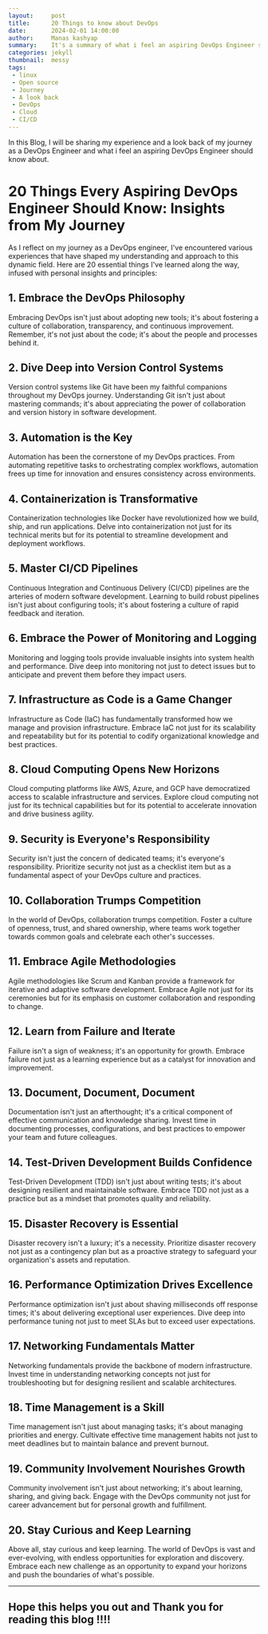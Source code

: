 ```yaml
---
layout:     post
title:      20 Things to know about DevOps
date:       2024-02-01 14:00:00
author:     Manas kashyap
summary:    It's a summary of what i feel an aspiring DevOps Engineer should know
categories: jekyll
thumbnail:  messy
tags:
 - linux
 - Open source
 - Journey
 - A look back
 - DevOps
 - Cloud
 - CI/CD 
---
```


In this Blog, I will be sharing my experience and a look back of my journey as a DevOps Engineer and what i feel an aspiring DevOps Engineer should know about.

# 20 Things Every Aspiring DevOps Engineer Should Know: Insights from My Journey

As I reflect on my journey as a DevOps engineer, I've encountered various experiences that have shaped my understanding and approach to this dynamic field. Here are 20 essential things I've learned along the way, infused with personal insights and principles:

## 1. Embrace the DevOps Philosophy

Embracing DevOps isn't just about adopting new tools; it's about fostering a culture of collaboration, transparency, and continuous improvement. Remember, it's not just about the code; it's about the people and processes behind it.

## 2. Dive Deep into Version Control Systems

Version control systems like Git have been my faithful companions throughout my DevOps journey. Understanding Git isn't just about mastering commands; it's about appreciating the power of collaboration and version history in software development.

## 3. Automation is the Key

Automation has been the cornerstone of my DevOps practices. From automating repetitive tasks to orchestrating complex workflows, automation frees up time for innovation and ensures consistency across environments.

## 4. Containerization is Transformative

Containerization technologies like Docker have revolutionized how we build, ship, and run applications. Delve into containerization not just for its technical merits but for its potential to streamline development and deployment workflows.

## 5. Master CI/CD Pipelines

Continuous Integration and Continuous Delivery (CI/CD) pipelines are the arteries of modern software development. Learning to build robust pipelines isn't just about configuring tools; it's about fostering a culture of rapid feedback and iteration.

## 6. Embrace the Power of Monitoring and Logging

Monitoring and logging tools provide invaluable insights into system health and performance. Dive deep into monitoring not just to detect issues but to anticipate and prevent them before they impact users.

## 7. Infrastructure as Code is a Game Changer

Infrastructure as Code (IaC) has fundamentally transformed how we manage and provision infrastructure. Embrace IaC not just for its scalability and repeatability but for its potential to codify organizational knowledge and best practices.

## 8. Cloud Computing Opens New Horizons

Cloud computing platforms like AWS, Azure, and GCP have democratized access to scalable infrastructure and services. Explore cloud computing not just for its technical capabilities but for its potential to accelerate innovation and drive business agility.

## 9. Security is Everyone's Responsibility

Security isn't just the concern of dedicated teams; it's everyone's responsibility. Prioritize security not just as a checklist item but as a fundamental aspect of your DevOps culture and practices.

## 10. Collaboration Trumps Competition

In the world of DevOps, collaboration trumps competition. Foster a culture of openness, trust, and shared ownership, where teams work together towards common goals and celebrate each other's successes.

## 11. Embrace Agile Methodologies

Agile methodologies like Scrum and Kanban provide a framework for iterative and adaptive software development. Embrace Agile not just for its ceremonies but for its emphasis on customer collaboration and responding to change.

## 12. Learn from Failure and Iterate

Failure isn't a sign of weakness; it's an opportunity for growth. Embrace failure not just as a learning experience but as a catalyst for innovation and improvement.

## 13. Document, Document, Document

Documentation isn't just an afterthought; it's a critical component of effective communication and knowledge sharing. Invest time in documenting processes, configurations, and best practices to empower your team and future colleagues.

## 14. Test-Driven Development Builds Confidence

Test-Driven Development (TDD) isn't just about writing tests; it's about designing resilient and maintainable software. Embrace TDD not just as a practice but as a mindset that promotes quality and reliability.

## 15. Disaster Recovery is Essential

Disaster recovery isn't a luxury; it's a necessity. Prioritize disaster recovery not just as a contingency plan but as a proactive strategy to safeguard your organization's assets and reputation.

## 16. Performance Optimization Drives Excellence

Performance optimization isn't just about shaving milliseconds off response times; it's about delivering exceptional user experiences. Dive deep into performance tuning not just to meet SLAs but to exceed user expectations.

## 17. Networking Fundamentals Matter

Networking fundamentals provide the backbone of modern infrastructure. Invest time in understanding networking concepts not just for troubleshooting but for designing resilient and scalable architectures.

## 18. Time Management is a Skill

Time management isn't just about managing tasks; it's about managing priorities and energy. Cultivate effective time management habits not just to meet deadlines but to maintain balance and prevent burnout.

## 19. Community Involvement Nourishes Growth

Community involvement isn't just about networking; it's about learning, sharing, and giving back. Engage with the DevOps community not just for career advancement but for personal growth and fulfillment.

## 20. Stay Curious and Keep Learning

Above all, stay curious and keep learning. The world of DevOps is vast and ever-evolving, with endless opportunities for exploration and discovery. Embrace each new challenge as an opportunity to expand your horizons and push the boundaries of what's possible.

---

## **Hope this helps you out and Thank you for reading this blog !!!!** 